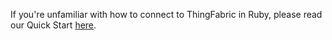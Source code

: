 If you're unfamiliar with how to connect to ThingFabric in Ruby, please read our Quick Start [here](https://2lemetry.atlassian.net/wiki/display/KB/Quick+Start%3A+Connecting+to+ThingFabric+in+Ruby).